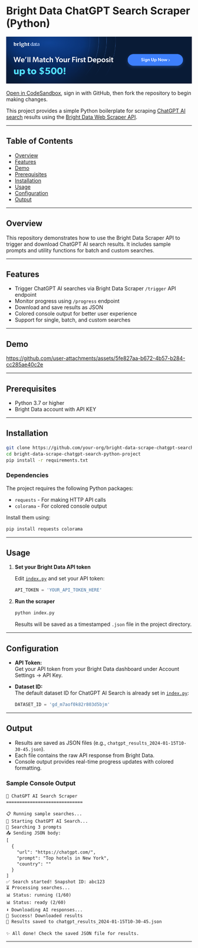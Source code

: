 # Bright Data ChatGPT Search Scraper (Python)

[![Bright Data Promo](https://github.com/luminati-io/LinkedIn-Scraper/raw/main/Proxies%20and%20scrapers%20GitHub%20bonus%20banner.png)](https://brightdata.com/)

<a href="https://githubbox.com/brightdata/bright-data-scrape-chatgpt-search-python-project?file=index.py" target="_blank">Open in CodeSandbox</a>, sign in with GitHub, then fork the repository to begin making changes.

This project provides a simple Python boilerplate for scraping [ChatGPT AI search](https://brightdata.com/products/web-scraper/chatgpt) results using the [Bright Data Web Scraper API](https://brightdata.com/products/web-scraper/chatgpt).

---

## Table of Contents
- [Overview](#overview)
- [Features](#features)
- [Demo](#demo)
- [Prerequisites](#prerequisites)
- [Installation](#installation)
- [Usage](#usage)
- [Configuration](#configuration)
- [Output](#output)

---

## Overview

This repository demonstrates how to use the Bright Data Scraper API to trigger and download ChatGPT AI search results. It includes sample prompts and utility functions for batch and custom searches.

---

## Features

- Trigger ChatGPT AI searches via Bright Data Scraper `/trigger` API endpoint
- Monitor progress using `/progress` endpoint
- Download and save results as JSON
- Colored console output for better user experience
- Support for single, batch, and custom searches

---

## Demo

https://github.com/user-attachments/assets/5fe827aa-b672-4b57-b284-cc285ae40c2e

---

## Prerequisites

- Python 3.7 or higher
- Bright Data account with API KEY

---

## Installation

```bash
git clone https://github.com/your-org/bright-data-scrape-chatgpt-search-python-project.git
cd bright-data-scrape-chatgpt-search-python-project
pip install -r requirements.txt
```

### Dependencies

The project requires the following Python packages:
- `requests` - For making HTTP API calls
- `colorama` - For colored console output

Install them using:
```bash
pip install requests colorama
```

---

## Usage

1. **Set your Bright Data API token**
   
   Edit [`index.py`](index.py) and set your API token:
   ```python
   API_TOKEN = 'YOUR_API_TOKEN_HERE'
   ```

2. **Run the scraper**
   ```bash
   python index.py
   ```
   
   Results will be saved as a timestamped `.json` file in the project directory.

---

## Configuration

- **API Token:**  
  Get your API token from your Bright Data dashboard under Account Settings → API Key.

- **Dataset ID:**  
  The default dataset ID for ChatGPT AI Search is already set in [`index.py`](index.py):
  ```python
  DATASET_ID = 'gd_m7aof0k82r803d5bjm'
  ```

---

## Output

- Results are saved as JSON files (e.g., `chatgpt_results_2024-01-15T10-30-45.json`).
- Each file contains the raw API response from Bright Data.
- Console output provides real-time progress updates with colored formatting.

### Sample Console Output

```
🌟 ChatGPT AI Search Scraper
=============================

📋 Running sample searches...
🤖 Starting ChatGPT AI Search...
📝 Searching 3 prompts
📤 Sending JSON body:
[
  {
    "url": "https://chatgpt.com/",
    "prompt": "Top hotels in New York",
    "country": ""
  }
]
✅ Search started! Snapshot ID: abc123
⏳ Processing searches...
📊 Status: running (1/60)
📊 Status: ready (2/60)
⬇️ Downloading AI responses...
🎉 Success! Downloaded results
💾 Results saved to chatgpt_results_2024-01-15T10-30-45.json

✨ All done! Check the saved JSON file for results.
```

---
